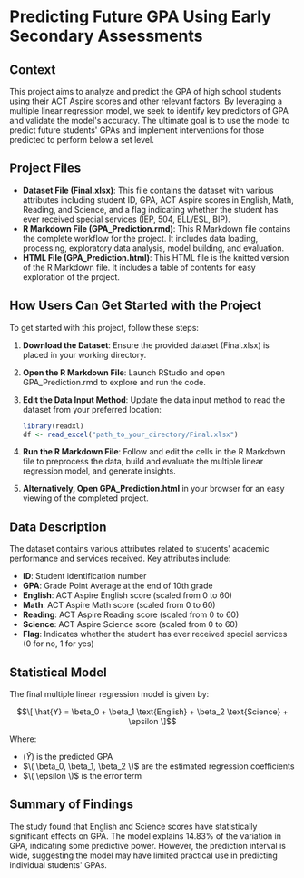 # Predicting Future GPA Using Early Secondary Assessments

## Context
This project aims to analyze and predict the GPA of high school students using their ACT Aspire scores and other relevant factors. By leveraging a multiple linear regression model, we seek to identify key predictors of GPA and validate the model's accuracy. The ultimate goal is to use the model to predict future students' GPAs and implement interventions for those predicted to perform below a set level.

## Project Files
- **Dataset File (Final.xlsx)**: This file contains the dataset with various attributes including student ID, GPA, ACT Aspire scores in English, Math, Reading, and Science, and a flag indicating whether the student has ever received special services (IEP, 504, ELL/ESL, BIP).
- **R Markdown File (GPA_Prediction.rmd)**: This R Markdown file contains the complete workflow for the project. It includes data loading, processing, exploratory data analysis, model building, and evaluation.
- **HTML File (GPA_Prediction.html)**: This HTML file is the knitted version of the R Markdown file. It includes a table of contents for easy exploration of the project.

## How Users Can Get Started with the Project
To get started with this project, follow these steps:

1. **Download the Dataset**: Ensure the provided dataset (Final.xlsx) is placed in your working directory.

2. **Open the R Markdown File**: Launch RStudio and open GPA_Prediction.rmd to explore and run the code.

3. **Edit the Data Input Method**: Update the data input method to read the dataset from your preferred location:
    ```r
    library(readxl)
    df <- read_excel("path_to_your_directory/Final.xlsx")
    ```

4. **Run the R Markdown File**: Follow and edit the cells in the R Markdown file to preprocess the data, build and evaluate the multiple linear regression model, and generate insights.

5. **Alternatively, Open GPA_Prediction.html** in your browser for an easy viewing of the completed project.

## Data Description
The dataset contains various attributes related to students' academic performance and services received. Key attributes include:

- **ID**: Student identification number
- **GPA**: Grade Point Average at the end of 10th grade
- **English**: ACT Aspire English score (scaled from 0 to 60)
- **Math**: ACT Aspire Math score (scaled from 0 to 60)
- **Reading**: ACT Aspire Reading score (scaled from 0 to 60)
- **Science**: ACT Aspire Science score (scaled from 0 to 60)
- **Flag**: Indicates whether the student has ever received special services (0 for no, 1 for yes)

## Statistical Model
The final multiple linear regression model is given by:

$$\[ \hat{Y} = \beta_0 + \beta_1 \text{English} + \beta_2 \text{Science} + \epsilon \]$$

Where:
- $(\hat{Y} )$ is the predicted GPA
- $\( \beta_0, \beta_1, \beta_2 \)$ are the estimated regression coefficients
- $\( \epsilon \)$ is the error term

## Summary of Findings
The study found that English and Science scores have statistically significant effects on GPA. The model explains 14.83% of the variation in GPA, indicating some predictive power. However, the prediction interval is wide, suggesting the model may have limited practical use in predicting individual students' GPAs.
